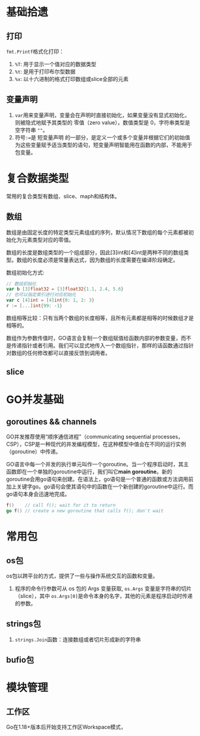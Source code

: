 # 基础拾遗

## 打印

`fmt.Printf`格式化打印：

1. `%T`: 用于显示一个值对应的数据类型
2. `%t`: 是用于打印布尔型数据
3. `%x`: 以十六进制的格式打印数组或slice全部的元素

## 变量声明

1. `var`用来变量声明，变量会在声明时直接初始化，如果变量没有显式初始化，则被隐式地赋予其类型的 零值（zero value），数值类型是 0，字符串类型是空字符串 `""`。
2. 符号`:=`是 短变量声明 的一部分，是定义一个或多个变量并根据它们的初始值为这些变量赋予适当类型的语句，短变量声明智能用在函数的内部，不能用于包变量。

# 复合数据类型

常用的复合类型有数组、slice、maph和结构体。

## 数组

数组是由固定长度的特定类型元素组成的序列，默认情况下数组的每个元素都被初始化为元素类型对应的零值。

数组的长度是数组类型的一个组成部分，因此[3]int和[4]int是两种不同的数组类型。数组的长度必须是常量表达式，因为数组的长度需要在编译阶段确定。

数组初始化方式:

```go
// 数组初始化
var b [3]float32 = [3]float32{1.1, 2.4, 5.6}
// 也可以指定索引进行对应初始化
var c [4]int = [4]int{0: 1, 2: 3}
r := [...]int{99: -1}
```

数组相等比较：只有当两个数组的长度相等，且所有元素都是相等的时候数组才是相等的。

数组作为参数传值时，GO语言会复制一个数组赋值给函数内部的参数变量，而不是传递指针或者引用。我们可以显式地传入一个数组指针，那样的话函数通过指针对数组的任何修改都可以直接反馈到调用者。

## slice

# GO并发基础

## goroutines && channels
GO并发推荐使用“顺序通信进程”（communicating sequential processes， CSP），CSP是一种现代的并发编程模型，在这种模型中值会在不同的运行实例（goroutine）中传递。 

GO语言中每一个并发的执行单元叫作一个goroutine。当一个程序启动时，其主函数即在一个单独的goroutine中运行，我们叫它**main goroutine**。新的goroutine会用go语句来创建。在语法上，go语句是一个普通的函数或方法调用前加上关键字go。go语句会使其语句中的函数在一个新创建的goroutine中运行。而go语句本身会迅速地完成。

```go
f()    // call f(); wait for it to return
go f() // create a new goroutine that calls f(); don't wait
```

# 常用包

## os包

os包以跨平台的方式，提供了一些与操作系统交互的函数和变量。
1. 程序的命令行参数可从 os 包的 Args 变量获取, `os.Args` 变量是字符串的切片（slice），其中 `os.Args[0]`是命令本身的名字，其他的元素是程序启动时传递的参数。

## strings包

1. `strings.Join`函数：连接数组或者切片形成新的字符串

## bufio包



# 模块管理

## 工作区

Go在1.18+版本后开始支持工作区Workspace模式，